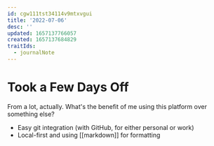 ```yaml
---
id: cgw111tst34114v9mtxvgui
title: '2022-07-06'
desc: ''
updated: 1657137766057
created: 1657137684829
traitIds:
  - journalNote
---
```

# Took a Few Days Off

From a lot, actually. What's the benefit of me using this platform over something else?

- Easy git integration (with GitHub, for either personal or work)
- Local-first and using [[markdown]] for formatting

